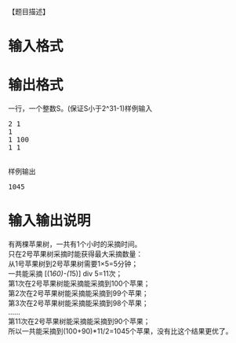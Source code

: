 
【题目描述】<br/>

# 输入格式



# 输出格式


一行，一个整数S。(保证S小于2^31-1)样例输入
<pre>2 1
1
1 100
1 1

</pre>
样例输出
<pre>1045</pre>

# 输入输出说明


有两棵苹果树，一共有1个小时的采摘时间。<br/>
只在2号苹果树采摘时能获得最大采摘数量：<br/>
从1号苹果树到2号苹果树需要1×5=5分钟；<br/>
一共能采摘 [(1*60)-(1*5)] div 5=11次；<br/>
第1次在2号苹果树能采摘能采摘到100个苹果；<br/>
第2次在2号苹果树能采摘能采摘到99个苹果；<br/>
第3次在2号苹果树能采摘能采摘到98个苹果；<br/>
......<br/>
第11次在2号苹果树能采摘能采摘到90个苹果；<br/>
所以一共能采摘到(100+90)*11/2=1045个苹果，没有比这个结果更优了。
